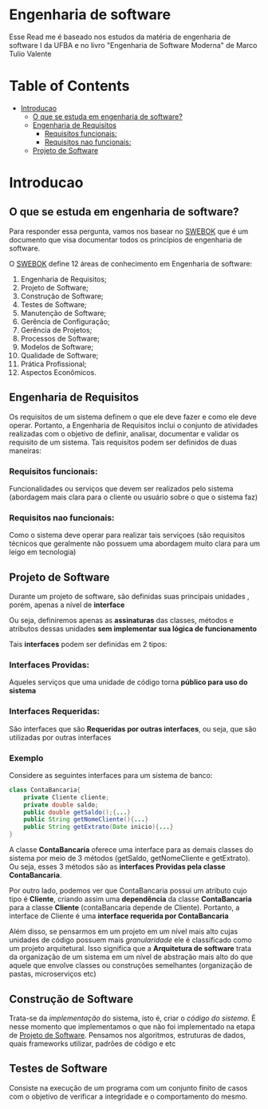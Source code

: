 
# Engenharia de software

Esse Read me é baseado nos estudos da matéria de engenharia de software I da UFBA e no livro "Engenharia de Software Moderna" de Marco Tulio Valente

# Table of Contents

- [Introducao](#introducao)
  * [O que se estuda em engenharia de software?](#o-que-se-estuda-em-engenharia-de-software-)
  * [Engenharia de Requisitos](#engenharia-de-requisitos)
    + [Requisitos funcionais:](#requisitos-funcionais-)
    + [Requisitos nao funcionais:](#requisitos-nao-funcionais-)
  * [Projeto de Software](#projeto-de-software)


# Introducao
## O que se estuda em engenharia de software?

Para responder essa pergunta, vamos nos basear no [SWEBOK](https://www.computer.org/education/bodies-of-knowledge/software-engineering) que é um documento que visa documentar todos os princípios de engenharia de software.

O [SWEBOK](https://www.computer.org/education/bodies-of-knowledge/software-engineering) define 12 áreas de conhecimento em Engenharia de software:

1. Engenharia de Requisitos;
2. Projeto de Software;
3. Construção de Software;
4. Testes de Software;
5. Manutenção de Software;
6. Gerência de Configuração;
7. Gerência de Projetos;
8. Processos de Software;
9. Modelos de Software;
10. Qualidade de Software;
11. Prática Profissional;
12. Aspectos Econômicos.

## Engenharia de Requisitos

Os requisitos de um sistema definem o que ele deve fazer e como ele deve operar. Portanto, a Engenharia de Requisitos inclui o conjunto de atividades realizadas com o objetivo de definir, analisar, documentar e validar os requisito de um sistema. Tais requisitos podem ser definidos de duas maneiras:

### Requisitos funcionais:

Funcionalidades ou serviços que devem ser realizados pelo sistema (abordagem mais clara para o cliente ou usuário sobre o que o sistema faz)

### Requisitos nao funcionais:

Como o sistema deve operar para realizar tais serviçoes (são requisitos técnicos que geralmente não possuem uma abordagem muito clara para um leigo em tecnologia)

## Projeto de Software

Durante um projeto de software, são definidas suas principais unidades , porém, apenas a nível de **interface**

Ou seja, definiremos apenas as **assinaturas** das classes, métodos e atributos dessas unidades **sem implementar sua lógica de funcionamento**

Tais **interfaces** podem ser definidas em 2 tipos:

### Interfaces Providas:

Aqueles serviços que uma unidade de código torna **público para uso do sistema**

### Interfaces Requeridas:

São interfaces que são **Requeridas por outras interfaces**, ou seja, que são utilizadas por outras interfaces

### Exemplo

Considere as seguintes interfaces para um sistema de banco:

```java
class ContaBancaria{
    private Cliente cliente;
    private double saldo;
    public double getSaldo();{...}
    public String getNomeCliente(){...}
    public String getExtrato(Date inicio){...}
}
```
A classe **ContaBancaria** oferece uma interface para as demais classes do sistema por meio de 3 métodos (getSaldo, getNomeCliente e getExtrato). Ou seja, esses 3 métodos são as **interfaces Providas pela classe ContaBancaria**.

Por outro lado, podemos ver que ContaBancaria possui um atributo cujo tipo é **Cliente**, criando assim uma **dependência** da classe **ContaBancaria** para a classe **Cliente** (contaBancaria depende de Cliente). Portanto, a interface de Cliente é uma **interface requerida por ContaBancaria**

Além disso, se pensarmos em um projeto em um nível mais alto cujas unidades de código possuem mais *granularidade* ele é classificado como um projeto arquitetural. Isso significa que a **Arquitetura de software** trata da organização de um sistema em um nível de abstração mais alto do que aquele que envolve classes ou construções semelhantes (organização de pastas, microserviços etc)

## Construção de Software

Trata-se da *implementação* do sistema, isto é, criar o *código do sistema*. É nesse momento que implementamos o que não foi implementado na etapa de [Projeto de Software](#projeto-de-software). Pensamos nos algoritmos, estruturas de dados, quais frameworks utilizar, padrões de código e etc

## Testes de Software

Consiste na execução de um programa com um conjunto finito de casos com o objetivo de verificar a integridade e o comportamento do mesmo.
